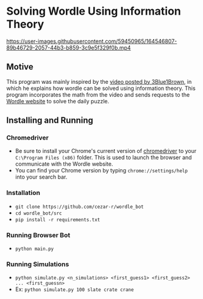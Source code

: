 # Solving Wordle Using Information Theory

https://user-images.githubusercontent.com/59450965/164546807-89b46729-2057-44b3-b859-3c9e5f329f0b.mp4

## Motive
This program was mainly inspired by the [video posted by 3Blue1Brown](https://www.youtube.com/watch?v=v68zYyaEmEA), in which he explains how wordle can be solved using information theory. This program incorporates the math from the video and sends requests to the [Wordle website](https://www.nytimes.com/games/wordle/index.html) to solve the daily puzzle.

## Installing and Running

### Chromedriver
- Be sure to install your Chrome's current version of [chromedriver](https://chromedriver.chromium.org/downloads) to your `C:\Program Files (x86)` folder. This is used to launch the browser and communicate with the Wordle website.
- You can find your Chrome version by typing `chrome://settings/help` into your search bar.

### Installation
- ```git clone https://github.com/cezar-r/wordle_bot```
- `cd wordle_bot/src`
- `pip install -r requirements.txt`

### Running Browser Bot
- `python main.py`

### Running Simulations
- `python simulate.py <n_simulations> <first_guess1> <first_guess2> ... <first_guessn>`
- Ex: `python simulate.py 100 slate crate crane`
